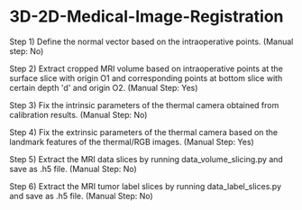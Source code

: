 # 3D-2D-Medical-Image-Registration

Step 1) Define the normal vector based on the intraoperative points. (Manual step: No)

Step 2) Extract cropped  MRI volume based on intraoperative points at the surface slice with origin O1 and corresponding points at bottom slice with certain depth 'd' and origin O2. (Manual Step: Yes)

Step 3) Fix the intrinsic parameters of the thermal camera obtained from calibration results. (Manual Step: No)

Step 4) Fix the extrinsic parameters of the thermal camera based on the landmark features of the thermal/RGB images. (Manual Step: Yes)

Step 5) Extract the MRI data slices by running data_volume_slicing.py and save as .h5 file. (Manual Step: No)

Step 6) Extract the MRI tumor label slices by running data_label_slices.py and save as .h5 file. (Manual Step: No)

